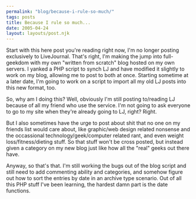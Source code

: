 ```yaml
---
permalink: "blog/because-i-rule-so-much/"
tags: posts
title: Because I rule so much...
date: 2005-04-24
layout: layouts/post.njk
---
```


Start with this here post you're reading right now, I'm no longer posting exclusively to LiveJournal. That's right, I'm making the jump into full-geekdom with my own "written from scratch" blog hosted on my own servers. I yanked a PHP script to synch LJ and have modified it slightly to work on my blog, allowing me to post to both at once. Starting sometime at a later date, I'm going to work on a script to import all my old LJ posts into this new format, too. 

So, why am I doing this? Well, obviously I'm still posting to/reading LJ because of all my friend who use the service. I'm not going to ask everyone to go to my site when they're already going to LJ, right? Right. 

But I also sometimes have the urge to post about shit that no one on my friends list would care about, like graphic/web design related nonsense and the occassional technology/geek/computer related rant, and even weight loss/fitness/dieting stuff. So that stuff won't be cross posted, but instead given a category on my new blog just like how all the "real" geeks out there have. 

Anyway, so that's that. I'm still working the bugs out of the blog script and still need to add commenting ability and categories, and somehow figure out how to sort the entries by date in an archive type scenario. Out of all this PHP stuff I've been learning, the hardest damn part is the date functions.